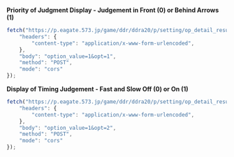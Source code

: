 **Priority of Judgment Display - Judgement in Front (0) or Behind Arrows (1)**

```js
fetch("https://p.eagate.573.jp/game/ddr/ddra20/p/setting/op_detail_result.html", {
    "headers": {
        "content-type": "application/x-www-form-urlencoded",
    },
    "body": "option_value=1&opt=1",
    "method": "POST",
    "mode": "cors"
});
```

**Display of Timing Judgement - Fast and Slow Off (0) or On (1)**

```js
fetch("https://p.eagate.573.jp/game/ddr/ddra20/p/setting/op_detail_result.html", {
    "headers": {
        "content-type": "application/x-www-form-urlencoded",
    },
    "body": "option_value=1&opt=2",
    "method": "POST",
    "mode": "cors"
});
```
